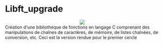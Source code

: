 # Libft_upgrade
<div align="center">
  <img src="<iframe src="https://giphy.com/embed/xT77Y1T0zY1gR5qe5O"alt="GIF d'introduction">
</div>
Création d'une bibliothèque de fonctions en langage C comprenant des manipulations de chaînes de caractères, de mémoire, de listes chaînées, de conversion, etc.
Ceci est la version rendue pour le premier cercle
